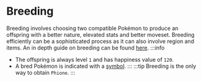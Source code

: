 # Breeding

Breeding involves choosing two compatible Pokémon to produce an offspring with a better nature, elevated stats and better moveset. Breeding efficiently can be a sophisticated process as it can also involve region and items. An in depth guide on breeding can be found [here](https://bulbapedia.bulbagarden.net/wiki/Pok%C3%A9mon_breeding).
:::info
- The offspring is always level `1` and has happiness value of `120`.
- A bred Pokémon is indicated with a [symbol](./view.md#symbols).
:::
:::tip
Breeding is the only way to obtain `Phione`.
:::